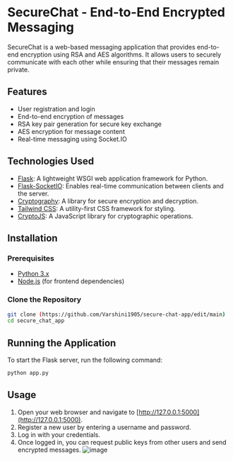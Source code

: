 # SecureChat - End-to-End Encrypted Messaging

SecureChat is a web-based messaging application that provides end-to-end encryption using RSA and AES algorithms. It allows users to securely communicate with each other while ensuring that their messages remain private.

## Features

- User registration and login
- End-to-end encryption of messages
- RSA key pair generation for secure key exchange
- AES encryption for message content
- Real-time messaging using Socket.IO

## Technologies Used

- [Flask](w): A lightweight WSGI web application framework for Python.
- [Flask-SocketIO](w): Enables real-time communication between clients and the server.
- [Cryptography](w): A library for secure encryption and decryption.
- [Tailwind CSS](w): A utility-first CSS framework for styling.
- [CryptoJS](w): A JavaScript library for cryptographic operations.

## Installation

### Prerequisites

- [Python 3.x](w)
- [Node.js](w) (for frontend dependencies)

### Clone the Repository

```bash
git clone (https://github.com/Varshini1905/secure-chat-app/edit/main)
cd secure_chat_app
```
## Running the Application

To start the Flask server, run the following command:

```bash
python app.py
```
## Usage

1. Open your web browser and navigate to [http://127.0.0.1:5000](http://127.0.0.1:5000).
2. Register a new user by entering a username and password.
3. Log in with your credentials.
4. Once logged in, you can request public keys from other users and send encrypted messages.
![image](https://github.com/user-attachments/assets/4ccbe0e8-3ed6-45fa-8706-fabcd6307240)

